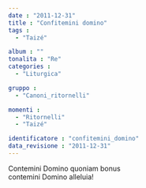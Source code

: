 ```yaml
---
date : "2011-12-31"
title : "Confitemini domino"
tags : 
  - "Taizé"

album : ""
tonalita : "Re"
categories : 
  - "Liturgica"

gruppo : 
  - "Canoni_ritornelli"

momenti : 
  - "Ritornelli"
  - "Taizé"

identificatore : "confitemini_domino"
data_revisione : "2011-12-31"
---
```

  
  
  
Contemini Domino quoniam bonus  
contemini Domino alleluia!  
  
  
  
